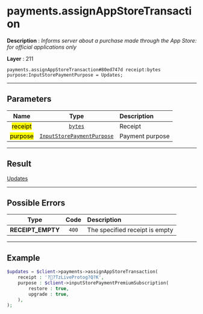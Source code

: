 # payments.assignAppStoreTransaction

**Description** : *Informs server about a purchase made through the App Store: for official applications only*

**Layer** : 211

```tl
payments.assignAppStoreTransaction#80ed747d receipt:bytes purpose:InputStorePaymentPurpose = Updates;
```

---

## Parameters

| Name | Type | Description |
| :---: | :---: | :--- |
| <mark>receipt</mark> | [`bytes`](type/bytes) | Receipt |
| <mark>purpose</mark> | [`InputStorePaymentPurpose`](type/InputStorePaymentPurpose) | Payment purpose |

---

## Result

[Updates](type/Updates)

---

## Possible Errors

| Type | Code | Description |
| :---: | :---: | :--- |
| **RECEIPT_EMPTY** | `400` | The specified receipt is empty |

---

## Example

```php
$updates = $client->payments->assignAppStoreTransaction(
	receipt : '??TzLiveProtog?Q?K',
	purpose : $client->inputStorePaymentPremiumSubscription(
		restore : true,
		upgrade : true,
	),
);
```
